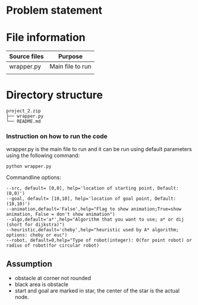 # Problem statement

# File information
| Source files       	|                                   Purpose                                   	|
|--------------------	|:---------------------------------------------------------------------------:	|
| wrapper.py         	| Main file to run 	                                                            |
|                    	|                                                                             	|

# Directory structure
```
project_2.zip
├── wrapper.py
└── README.md
```

### Instruction on how to run the code
wrapper.py is the main file to run and it can be run using default parameters using the following command:
```
python wrapper.py
```
Commandline options:
```
--src, default= [0,0], help='location of starting point, Default: (0,0)')
--goal, default= [10,10], help='location of goal point, Default: (10,10)')
--animation,default='False',help="Flag to show animation;True=show animation, False = don't show animation")
--algo,default='a*',help="Algorithm that you want to use; a* or dij (short for dijkstra)")
--heuristic,default='cheby',help="heuristic used by A* algorithm; options: cheby or euc")
--robot, default=0,help="Type of robot(integer): 0(for point robot) or radius of robot(for circular robot)
```

## Assumption
- obstacle at corner not rounded
- black area is obstacle
- start and goal are marked in star, the center of the star is the actual node.

